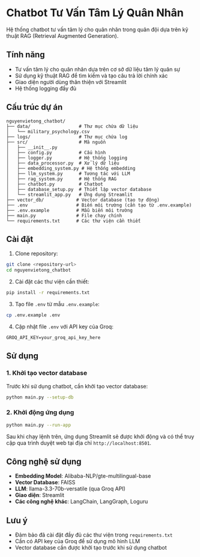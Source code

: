 # Chatbot Tư Vấn Tâm Lý Quân Nhân

Hệ thống chatbot tư vấn tâm lý cho quân nhân trong quân đội dựa trên kỹ thuật RAG (Retrieval Augmented Generation).

## Tính năng

- Tư vấn tâm lý cho quân nhân dựa trên cơ sở dữ liệu tâm lý quân sự
- Sử dụng kỹ thuật RAG để tìm kiếm và tạo câu trả lời chính xác
- Giao diện người dùng thân thiện với Streamlit
- Hệ thống logging đầy đủ

## Cấu trúc dự án

```
nguyenvietong_chatbot/
├── data/                  # Thư mục chứa dữ liệu
│   └── military_psychology.csv
├── logs/                  # Thư mục chứa log
├── src/                   # Mã nguồn
│   ├── __init__.py
│   ├── config.py          # Cấu hình
│   ├── logger.py          # Hệ thống logging
│   ├── data_processor.py  # Xử lý dữ liệu
│   ├── embedding_system.py # Hệ thống embedding
│   ├── llm_system.py      # Tương tác với LLM
│   ├── rag_system.py      # Hệ thống RAG
│   ├── chatbot.py         # Chatbot
│   ├── database_setup.py  # Thiết lập vector database
│   └── streamlit_app.py   # Ứng dụng Streamlit
├── vector_db/            # Vector database (tạo tự động)
├── .env                  # Biến môi trường (cần tạo từ .env.example)
├── .env.example          # Mẫu biến môi trường
├── main.py               # File chạy chính
└── requirements.txt      # Các thư viện cần thiết
```

## Cài đặt

1. Clone repository:

```bash
git clone <repository-url>
cd nguyenvietong_chatbot
```

2. Cài đặt các thư viện cần thiết:

```bash
pip install -r requirements.txt
```

3. Tạo file `.env` từ mẫu `.env.example`:

```bash
cp .env.example .env
```

4. Cập nhật file `.env` với API key của Groq:

```
GROQ_API_KEY=your_groq_api_key_here
```

## Sử dụng

### 1. Khởi tạo vector database

Trước khi sử dụng chatbot, cần khởi tạo vector database:

```bash
python main.py --setup-db
```

### 2. Khởi động ứng dụng

```bash
python main.py --run-app
```

Sau khi chạy lệnh trên, ứng dụng Streamlit sẽ được khởi động và có thể truy cập qua trình duyệt web tại địa chỉ `http://localhost:8501`.

## Công nghệ sử dụng

- **Embedding Model**: Alibaba-NLP/gte-multilingual-base
- **Vector Database**: FAISS
- **LLM**: llama-3.3-70b-versatile (qua Groq API)
- **Giao diện**: Streamlit
- **Các công nghệ khác**: LangChain, LangGraph, Loguru

## Lưu ý

- Đảm bảo đã cài đặt đầy đủ các thư viện trong `requirements.txt`
- Cần có API key của Groq để sử dụng mô hình LLM
- Vector database cần được khởi tạo trước khi sử dụng chatbot
